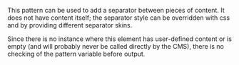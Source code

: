 This pattern can be used to add a separator between pieces of content. It does not have content itself; the separator style can be overridden with css and by providing different separator skins.

Since there is no instance where this element has user-defined content or is empty (and will probably never be called directly by the CMS), there is no checking of the pattern variable before output.
